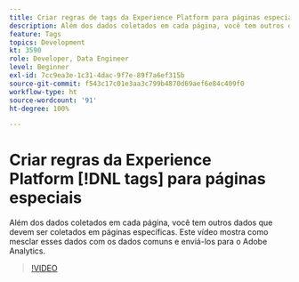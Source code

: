 ```yaml
---
title: Criar regras de tags da Experience Platform para páginas especiais
description: Além dos dados coletados em cada página, você tem outros dados que devem ser coletados em páginas específicas. Este vídeo mostra como mesclar esses dados com os dados comuns e enviá-los para o Adobe Analytics.
feature: Tags
topics: Development
kt: 3590
role: Developer, Data Engineer
level: Beginner
exl-id: 7cc9ea3e-1c31-4dac-9f7e-89f7a6ef315b
source-git-commit: f543c17c01e3aa3c799b4870d69aef6e84c409f0
workflow-type: ht
source-wordcount: '91'
ht-degree: 100%

---
```


# Criar regras da Experience Platform [!DNL tags] para páginas especiais

Além dos dados coletados em cada página, você tem outros dados que devem ser coletados em páginas específicas. Este vídeo mostra como mesclar esses dados com os dados comuns e enviá-los para o Adobe Analytics.

>[!VIDEO](https://video.tv.adobe.com/v/28770/?quality=12&learn=on)
